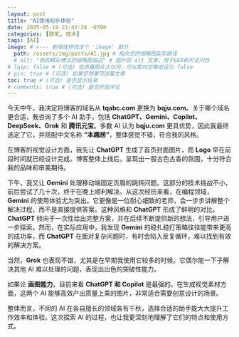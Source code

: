```yaml
---
layout: post
title: "AI使用初步体验"
date: 2025-05-19 21:42:24 -0700
categories: [随笔, 技术]
tags: [AI]
image: # <--- 新增或修改这个 'image' 部分 
  path: /assets/img/posts/AI.jpg # 指向您的缩略图实际路径 
  # alt: "我的精彩博文的缩略图描述" # 图片的 alt 文本，用于SEO和可访问性 
# lqip: false # (可选) 低质量图片占位符，可以暂时忽略或设为 false 
# pin: true # (可选) 如果您想置顶这篇文章 
toc: true # (可选) 是否显示目录 
# comments: true # (可选) 是否开启评论
---
```

今天中午，我决定将博客的域名从 **tqabc.com** 更换为 **bqju.com**。关于哪个域名更合适，我咨询了多个 AI 助手，包括 **ChatGPT、Gemini、Copilot、DeepSeek、Grok** 和 **腾讯元宝**。多数 AI 认为 **bqju.com** 更具优势，因此我最终选定了它，并搭配中文名称 **“本趣居”**，整体感觉不错，符合我的风格。

在博客的视觉设计方面，我先让 **ChatGPT** 生成了首页封面图片，而 **Logo** 早在前段时间就已经设计完成。博客整体上线后，呈现出一股古色古香的氛围，十分符合我的品味和审美期待。

下午，我又让 **Gemini** 处理移动端固定页眉的跳转问题。这部分的技术挑战不小，前后尝试了几十次，终于在晚上顺利解决。从这次经历来看，在编程领域，**Gemini** 的使用体验尤为突出。它更像是一位耐心细致的老师，会一步步讲解整个解决过程，而不是直接提供答案。这种风格和 **ChatGPT** 形成了鲜明的对比。**ChatGPT** 倾向于一次性给出完整方案，并在后续不断提供新的想法，引导用户进一步探索。然而，在实际应用中，我发现 **Gemini** 的稳扎稳打策略往往能带来更高的成功率，而 **ChatGPT** 在面对复杂问题时，有时会陷入反复循环，难以找到有效的解决方案。

当然，**Grok** 也表现不错，尤其是在早期我使用它较多的时候。它偶尔能一下子解决其他 AI 难以处理的问题，表现出出色的突破性能力。

如果论 **画图能力**，目前来看 **ChatGPT 和 Copilot** 是最强的。在生成视觉素材方面，这两个 AI 能够高效产出质量上乘的图片，非常适合需要创意设计的场景。

整体而言，不同的 AI 在各自擅长的领域各有千秋，选择合适的助手能大大提升工作效率和体验。这次探索 AI 的过程，也让我更深刻地理解了它们的特点和使用方式。